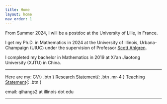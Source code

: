 ```yaml
---
title: Home
layout: home
nav_order: 1
---
```


From Summer 2024, I will be a postdoc at the University of Lille, in France. 

I get my Ph.D. in Mathematics in 2024 at the University of Illinois, Urbana-Champaign (UIUC) under the supervision of Professor [Scott Ahlgren]. 

I completed my bachelor in Mathematics in 2019 at Xi'an Jiaotong University (XJTU) in China. 

----

Here are my: [CV](https://github.com/qihangsun1998/qihangsun1998.github.io/blob/main/files/Qihang-Sun-CV.pdf){: .btn }  [Research Statement]{: .btn .mr-4 }  [Teaching Statement]{: .btn }


email: qihangs2 at illinois dot edu

----

[Scott Ahlgren]: https://scottahlgren.web.illinois.edu/
[CV]: https://github.com/qihangsun1998/qihangsun1998.github.io/blob/main/files/Qihang-Sun-CV.pdf
[Research Statement]: https://github.com/qihangsun1998/qihangsun1998.github.io/blob/main/files/Qihang-Sun-research-statement.pdf
[Teaching Statement]: https://github.com/qihangsun1998/qihangsun1998.github.io/blob/main/files/Qihang-Sun-teaching-statement.pdf
